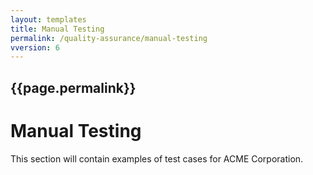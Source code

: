 ```yaml
---
layout: templates
title: Manual Testing
permalink: /quality-assurance/manual-testing
vversion: 6
---
```



## {{page.permalink}} 

# Manual Testing

This section will contain examples of test cases for ACME Corporation.

